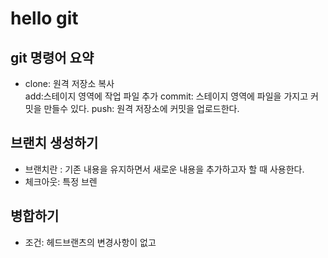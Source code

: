# hello git

## git 명령어 요약

- clone: 원격 저장소 복사   
add:스테이지 영역에 작업 파일 추가
commit: 스테이지 영역에 파일을 가지고 커밋을 만들수 있다. 
push: 원격 저장소에 커밋을 업로드한다.  



## 브랜치 생성하기 

- 브랜치란 : 기존 내용을 유지하면서 새로운 내용을 추가하고자 할 때 사용한다. 
- 체크아웃: 특정 브렌 

## 병합하기
 
 - 조건: 헤드브랜츠의 변경사항이 없고
 